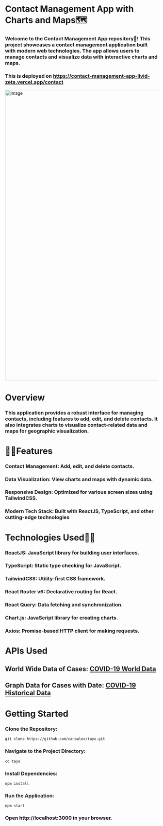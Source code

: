 # Contact Management App with Charts and Maps🗺

### Welcome to the Contact Management App repository🎉! This project showcases a contact management application built with modern web technologies. The app allows users to manage contacts and visualize data with interactive charts and maps.
### This is deployed on https://contact-management-app-livid-zeta.vercel.app/contact
<img width="956" alt="image" src="https://github.com/user-attachments/assets/c4e28d24-5881-44ca-a2cb-4471fca1b0e2">

# Overview

### This application provides a robust interface for managing contacts, including features to add, edit, and delete contacts. It also integrates charts to visualize contact-related data and maps for geographic visualization.

# 🐱‍🏍Features

### Contact Management: Add, edit, and delete contacts.
### Data Visualization: View charts and maps with dynamic data.
### Responsive Design: Optimized for various screen sizes using TailwindCSS.
### Modern Tech Stack: Built with ReactJS, TypeScript, and other cutting-edge technologies

# Technologies Used🐱‍👤

### ReactJS: JavaScript library for building user interfaces.
### TypeScript: Static type checking for JavaScript.
### TailwindCSS: Utility-first CSS framework.
### React Router v6: Declarative routing for React.
### React Query: Data fetching and synchronization.
### Chart.js: JavaScript library for creating charts.
### Axios: Promise-based HTTP client for making requests.

# APIs Used

## World Wide Data of Cases: [COVID-19 World Data](https://disease.sh/v3/covid-19/all)
## Graph Data for Cases with Date: [COVID-19 Historical Data](https://disease.sh/v3/covid-19/historical/all?lastdays=all)

# Getting Started

### Clone the Repository:

```
git clone https://github.com/canaalex/tayo.git

```
### Navigate to the Project Directory:

```
cd tayo
```

### Install Dependencies:

```
npm install
```

### Run the Application:

```
npm start
```
### Open http://localhost:3000 in your browser.


